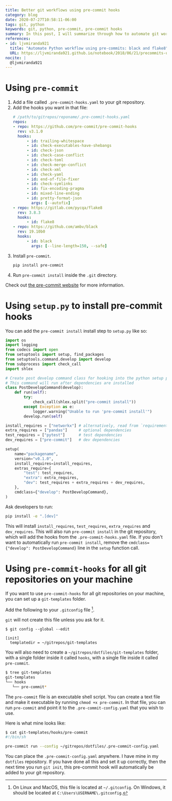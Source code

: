 ```yaml
---
title: Better git workflows using pre-commit hooks
category: blog
date: 2020-07-27T10:58:11-06:00
tags: git, python
keywords: git, python, pre-commit, pre-commit hooks
summary: In this post, I will summarize through how to automate git workflows with pre-commit hooks
references:
- id: ljvmiranda921
  title: "Automate Python workflow using pre-commits: black and flake8"
  URL: https://ljvmiranda921.github.io/notebook/2018/06/21/precommits-using-black-and-flake8/
nocite: |
  @ljvmiranda921
---
```


# Using `pre-commit`

1) Add a file called `.pre-commit-hooks.yaml` to your git repository.
2) Add the hooks you want in that file:
   ```yaml
   # /path/to/gitrepos/reponame/.pre-commit-hooks.yaml
   repos:
   - repo: https://github.com/pre-commit/pre-commit-hooks
     rev: v3.1.0
     hooks:
         - id: trailing-whitespace
         - id: check-executables-have-shebangs
         - id: check-json
         - id: check-case-conflict
         - id: check-toml
         - id: check-merge-conflict
         - id: check-xml
         - id: check-yaml
         - id: end-of-file-fixer
         - id: check-symlinks
         - id: fix-encoding-pragma
         - id: mixed-line-ending
         - id: pretty-format-json
           args: [--autofix]
   - repo: https://gitlab.com/pycqa/flake8
     rev: 3.8.3
     hooks:
         - id: flake8
   - repo: https://github.com/ambv/black
     rev: 19.10b0
     hooks:
         - id: black
           args: [--line-length=150, --safe]
   ```
3) Install `pre-commit`.
   ```bash
   pip install pre-commit
   ```
4) Run `pre-commit install` inside the `.git` directory.

Check out [the pre-commit website](https://pre-commit.com/) for more information.

# Using `setup.py` to install pre-commit hooks

You can add the `pre-commit install` install step to `setup.py` like so:

```python
import os
import logging
from codecs import open
from setuptools import setup, find_packages
from setuptools.command.develop import develop
from subprocess import check_call
import shlex

# Create post develop command class for hooking into the python setup process
# This command will run after dependencies are installed
class PostDevelopCommand(develop):
    def run(self):
        try:
            check_call(shlex.split("pre-commit install"))
        except Exception as e:
            logger.warning("Unable to run 'pre-commit install'")
        develop.run(self)

install_requires = ["networkx"] # alternatively, read from `requirements.txt`
extra_requires = ["pandas"]     # optional dependencies
test_requires = ["pytest"]      # test dependencies
dev_requires = ["pre-commit"]   # dev dependencies

setup(
    name="packagename",
    version="v0.1.0",
    install_requires=install_requires,
    extras_require={
        "test": test_requires,
        "extra": extra_requires,
        "dev": test_requires + extra_requires + dev_requires,
    },
    cmdclass={"develop": PostDevelopCommand},
)
```

Ask developers to run:

```bash
pip install -e ".[dev]"
```

This will install `install_requires`, `test_requires`, `extra_requires` and `dev_requires`.
This will also run `pre-commit install` in the git repository, which will add the hooks from the `.pre-commit-hooks.yaml` file.
If you don't want to automatically run `pre-commit install`, remove the `cmdclass={"develop": PostDevelopCommand}` line in the `setup` function call.

# Using `pre-commit-hooks` for all git repositories on your machine

If you want to use `pre-commit-hooks` for all git repositories on your machine, you can set up a `git-templates` folder.

Add the following to your `.gitconfig` file [^gitconfig].

[^gitconfig]: On Linux and MacOS, this file is located at `~/.gitconfig`. On Windows, it should be located at `C:\Users\USERNAME\.gitconfig`.

`git` will not create this file unless you ask for it.

```
$ git config --global --edit
```



```gitconfig
[init]
  templatedir = ~/gitrepos/git-templates
```

You will also need to create a `~/gitrepos/dotfiles/git-templates` folder, with a single folder inside it called `hooks`, with a single file inside it called `pre-commit`.

```bash
$ tree git-templates
git-templates
└── hooks
   └── pre-commit*
```

The `pre-commit` file is an executable shell script.
You can create a text file and make it executable by running `chmod +x pre-commit`.
In that file, you can run `pre-commit` and point it to the `.pre-commit-config.yaml` that you wish to use.

Here is what mine looks like:

```bash
$ cat git-templates/hooks/pre-commit
#!/bin/sh

pre-commit run --config ~/gitrepos/dotfiles/.pre-commit-config.yaml
```

You can place the `.pre-commit-config.yaml` anywhere. I have mine in my `dotfiles` repository.
If you have done all this and set it up correctly, then the next time you run `git init`, this pre-commit hook will automatically be added to your git repository.
